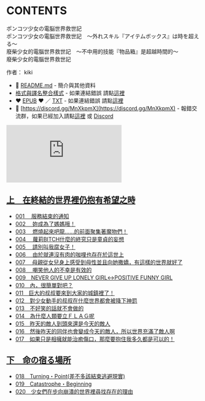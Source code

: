 # CONTENTS

ポンコツ少女の電脳世界救世記  
ポンコツ少女の電脳世界救世記　～外れスキル『アイテムボックス』は時を超える～  
廢柴少女的電腦世界救世記　～不中用的技能『物品箱』是超越時間的～  
廢柴少女的電腦世界救世記  

作者： kiki  



- :closed_book: [README.md](README.md) - 簡介與其他資料
- [格式與譯名整合樣式](https://github.com/bluelovers/node-novel/blob/master/lib/locales/%E3%83%9D%E3%83%B3%E3%82%B3%E3%83%84%E5%B0%91%E5%A5%B3%E3%81%AE%E9%9B%BB%E8%84%B3%E4%B8%96%E7%95%8C%E6%95%91%E4%B8%96%E8%A8%98.ts) - 如果連結錯誤 請點[這裡](https://github.com/bluelovers/node-novel/blob/master/lib/locales/)
-  :heart: [EPUB](https://gitlab.com/demonovel/epub-txt/blob/master/girl/%E5%BB%A2%E6%9F%B4%E5%B0%91%E5%A5%B3%E7%9A%84%E9%9B%BB%E8%85%A6%E4%B8%96%E7%95%8C%E6%95%91%E4%B8%96%E8%A8%98%E3%80%80%EF%BD%9E%E4%B8%8D%E4%B8%AD%E7%94%A8%E7%9A%84%E6%8A%80%E8%83%BD%E3%80%8E%E7%89%A9%E5%93%81%E7%AE%B1%E3%80%8F%E6%98%AF%E8%B6%85%E8%B6%8A%E6%99%82%E9%96%93%E7%9A%84%EF%BD%9E.epub) :heart:  ／ [TXT](https://gitlab.com/demonovel/epub-txt/blob/master/girl/out/%E5%BB%A2%E6%9F%B4%E5%B0%91%E5%A5%B3%E7%9A%84%E9%9B%BB%E8%85%A6%E4%B8%96%E7%95%8C%E6%95%91%E4%B8%96%E8%A8%98%E3%80%80%EF%BD%9E%E4%B8%8D%E4%B8%AD%E7%94%A8%E7%9A%84%E6%8A%80%E8%83%BD.out.txt) - 如果連結錯誤 請點[這裡](https://gitlab.com/demonovel/epub-txt/blob/master/girl/)
- :mega: [https://discord.gg/MnXkpmX](https://discord.gg/MnXkpmX) - 報錯交流群，如果已經加入請點[這裡](https://discordapp.com/channels/467794087769014273/467794088285175809) 或 [Discord](https://discordapp.com/channels/@me)


![導航目錄](https://chart.apis.google.com/chart?cht=qr&chs=150x150&chl=https://gitlab.com/novel-group/txt-source/blob/master/girl/ポンコツ少女の電脳世界救世記/導航目錄.md "導航目錄")




## [上　在終結的世界裡仍抱有希望之時](00000_%E4%B8%8A%E3%80%80%E5%9C%A8%E7%B5%82%E7%B5%90%E7%9A%84%E4%B8%96%E7%95%8C%E8%A3%A1%E4%BB%8D%E6%8A%B1%E6%9C%89%E5%B8%8C%E6%9C%9B%E4%B9%8B%E6%99%82)

- [001 　服務結束的通知](00000_%E4%B8%8A%E3%80%80%E5%9C%A8%E7%B5%82%E7%B5%90%E7%9A%84%E4%B8%96%E7%95%8C%E8%A3%A1%E4%BB%8D%E6%8A%B1%E6%9C%89%E5%B8%8C%E6%9C%9B%E4%B9%8B%E6%99%82/00010_001%20%E3%80%80%E6%9C%8D%E5%8B%99%E7%B5%90%E6%9D%9F%E7%9A%84%E9%80%9A%E7%9F%A5.txt)
- [002 　妳成為了媽媽哦！](00000_%E4%B8%8A%E3%80%80%E5%9C%A8%E7%B5%82%E7%B5%90%E7%9A%84%E4%B8%96%E7%95%8C%E8%A3%A1%E4%BB%8D%E6%8A%B1%E6%9C%89%E5%B8%8C%E6%9C%9B%E4%B9%8B%E6%99%82/00020_002%20%E3%80%80%E5%A6%B3%E6%88%90%E7%82%BA%E4%BA%86%E5%AA%BD%E5%AA%BD%E5%93%A6%EF%BC%81.txt)
- [003 　燃燒起來吧龍……的前面聚集著魔物們！](00000_%E4%B8%8A%E3%80%80%E5%9C%A8%E7%B5%82%E7%B5%90%E7%9A%84%E4%B8%96%E7%95%8C%E8%A3%A1%E4%BB%8D%E6%8A%B1%E6%9C%89%E5%B8%8C%E6%9C%9B%E4%B9%8B%E6%99%82/00030_003%20%E3%80%80%E7%87%83%E7%87%92%E8%B5%B7%E4%BE%86%E5%90%A7%E9%BE%8D%E2%80%A6%E2%80%A6%E7%9A%84%E5%89%8D%E9%9D%A2%E8%81%9A%E9%9B%86%E8%91%97%E9%AD%94%E7%89%A9%E5%80%91%EF%BC%81.txt)
- [004 　蘿莉BITCH什麼的終究只是童貞的妄想](00000_%E4%B8%8A%E3%80%80%E5%9C%A8%E7%B5%82%E7%B5%90%E7%9A%84%E4%B8%96%E7%95%8C%E8%A3%A1%E4%BB%8D%E6%8A%B1%E6%9C%89%E5%B8%8C%E6%9C%9B%E4%B9%8B%E6%99%82/00040_004%20%E3%80%80%E8%98%BF%E8%8E%89BITCH%E4%BB%80%E9%BA%BC%E7%9A%84%E7%B5%82%E7%A9%B6%E5%8F%AA%E6%98%AF%E7%AB%A5%E8%B2%9E%E7%9A%84%E5%A6%84%E6%83%B3.txt)
- [005 　請別叫我腐女子！](00000_%E4%B8%8A%E3%80%80%E5%9C%A8%E7%B5%82%E7%B5%90%E7%9A%84%E4%B8%96%E7%95%8C%E8%A3%A1%E4%BB%8D%E6%8A%B1%E6%9C%89%E5%B8%8C%E6%9C%9B%E4%B9%8B%E6%99%82/00050_005%20%E3%80%80%E8%AB%8B%E5%88%A5%E5%8F%AB%E6%88%91%E8%85%90%E5%A5%B3%E5%AD%90%EF%BC%81.txt)
- [006 　由於就連沒有肉的咖哩也存在於這世上](00000_%E4%B8%8A%E3%80%80%E5%9C%A8%E7%B5%82%E7%B5%90%E7%9A%84%E4%B8%96%E7%95%8C%E8%A3%A1%E4%BB%8D%E6%8A%B1%E6%9C%89%E5%B8%8C%E6%9C%9B%E4%B9%8B%E6%99%82/00060_006%20%E3%80%80%E7%94%B1%E6%96%BC%E5%B0%B1%E9%80%A3%E6%B2%92%E6%9C%89%E8%82%89%E7%9A%84%E5%92%96%E5%93%A9%E4%B9%9F%E5%AD%98%E5%9C%A8%E6%96%BC%E9%80%99%E4%B8%96%E4%B8%8A.txt)
- [007 　母親從女兒身上感受到母性並且向她撒嬌，有這樣的世界就好了](00000_%E4%B8%8A%E3%80%80%E5%9C%A8%E7%B5%82%E7%B5%90%E7%9A%84%E4%B8%96%E7%95%8C%E8%A3%A1%E4%BB%8D%E6%8A%B1%E6%9C%89%E5%B8%8C%E6%9C%9B%E4%B9%8B%E6%99%82/00070_007%20%E3%80%80%E6%AF%8D%E8%A6%AA%E5%BE%9E%E5%A5%B3%E5%85%92%E8%BA%AB%E4%B8%8A%E6%84%9F%E5%8F%97%E5%88%B0%E6%AF%8D%E6%80%A7%E4%B8%A6%E4%B8%94%E5%90%91%E5%A5%B9%E6%92%92%E5%AC%8C%EF%BC%8C%E6%9C%89%E9%80%99%E6%A8%A3%E7%9A%84%E4%B8%96%E7%95%8C%E5%B0%B1%E5%A5%BD%E4%BA%86.txt)
- [008 　嘲笑他人的不幸是有效的](00000_%E4%B8%8A%E3%80%80%E5%9C%A8%E7%B5%82%E7%B5%90%E7%9A%84%E4%B8%96%E7%95%8C%E8%A3%A1%E4%BB%8D%E6%8A%B1%E6%9C%89%E5%B8%8C%E6%9C%9B%E4%B9%8B%E6%99%82/00080_008%20%E3%80%80%E5%98%B2%E7%AC%91%E4%BB%96%E4%BA%BA%E7%9A%84%E4%B8%8D%E5%B9%B8%E6%98%AF%E6%9C%89%E6%95%88%E7%9A%84.txt)
- [009　NEVER GIVE UP LONELY GIRL↔POSITIVE FUNNY GIRL](00000_%E4%B8%8A%E3%80%80%E5%9C%A8%E7%B5%82%E7%B5%90%E7%9A%84%E4%B8%96%E7%95%8C%E8%A3%A1%E4%BB%8D%E6%8A%B1%E6%9C%89%E5%B8%8C%E6%9C%9B%E4%B9%8B%E6%99%82/00090_009%E3%80%80NEVER%20GIVE%20UP%20LONELY%20GIRL%E2%86%94POSITIVE%20FUNNY%20GIRL.txt)
- [010　內，很簡單對吧？](00000_%E4%B8%8A%E3%80%80%E5%9C%A8%E7%B5%82%E7%B5%90%E7%9A%84%E4%B8%96%E7%95%8C%E8%A3%A1%E4%BB%8D%E6%8A%B1%E6%9C%89%E5%B8%8C%E6%9C%9B%E4%B9%8B%E6%99%82/00100_010%E3%80%80%E5%85%A7%EF%BC%8C%E5%BE%88%E7%B0%A1%E5%96%AE%E5%B0%8D%E5%90%A7%EF%BC%9F.txt)
- [011　巨大的叔叔要來到大家的城鎮裡了！](00000_%E4%B8%8A%E3%80%80%E5%9C%A8%E7%B5%82%E7%B5%90%E7%9A%84%E4%B8%96%E7%95%8C%E8%A3%A1%E4%BB%8D%E6%8A%B1%E6%9C%89%E5%B8%8C%E6%9C%9B%E4%B9%8B%E6%99%82/00110_011%E3%80%80%E5%B7%A8%E5%A4%A7%E7%9A%84%E5%8F%94%E5%8F%94%E8%A6%81%E4%BE%86%E5%88%B0%E5%A4%A7%E5%AE%B6%E7%9A%84%E5%9F%8E%E9%8E%AE%E8%A3%A1%E4%BA%86%EF%BC%81.txt)
- [012　對少女動手的叔叔在什麼世界都會被降下神罰](00000_%E4%B8%8A%E3%80%80%E5%9C%A8%E7%B5%82%E7%B5%90%E7%9A%84%E4%B8%96%E7%95%8C%E8%A3%A1%E4%BB%8D%E6%8A%B1%E6%9C%89%E5%B8%8C%E6%9C%9B%E4%B9%8B%E6%99%82/00120_012%E3%80%80%E5%B0%8D%E5%B0%91%E5%A5%B3%E5%8B%95%E6%89%8B%E7%9A%84%E5%8F%94%E5%8F%94%E5%9C%A8%E4%BB%80%E9%BA%BC%E4%B8%96%E7%95%8C%E9%83%BD%E6%9C%83%E8%A2%AB%E9%99%8D%E4%B8%8B%E7%A5%9E%E7%BD%B0.txt)
- [013　不好笑的話就不會做的](00000_%E4%B8%8A%E3%80%80%E5%9C%A8%E7%B5%82%E7%B5%90%E7%9A%84%E4%B8%96%E7%95%8C%E8%A3%A1%E4%BB%8D%E6%8A%B1%E6%9C%89%E5%B8%8C%E6%9C%9B%E4%B9%8B%E6%99%82/00130_013%E3%80%80%E4%B8%8D%E5%A5%BD%E7%AC%91%E7%9A%84%E8%A9%B1%E5%B0%B1%E4%B8%8D%E6%9C%83%E5%81%9A%E7%9A%84.txt)
- [014　為什麼人類要立ＦＬＡＧ呢](00000_%E4%B8%8A%E3%80%80%E5%9C%A8%E7%B5%82%E7%B5%90%E7%9A%84%E4%B8%96%E7%95%8C%E8%A3%A1%E4%BB%8D%E6%8A%B1%E6%9C%89%E5%B8%8C%E6%9C%9B%E4%B9%8B%E6%99%82/00140_014%E3%80%80%E7%82%BA%E4%BB%80%E9%BA%BC%E4%BA%BA%E9%A1%9E%E8%A6%81%E7%AB%8B%EF%BC%A6%EF%BC%AC%EF%BC%A1%EF%BC%A7%E5%91%A2.txt)
- [015　昨天的敵人到頭來還是今天的敵人](00000_%E4%B8%8A%E3%80%80%E5%9C%A8%E7%B5%82%E7%B5%90%E7%9A%84%E4%B8%96%E7%95%8C%E8%A3%A1%E4%BB%8D%E6%8A%B1%E6%9C%89%E5%B8%8C%E6%9C%9B%E4%B9%8B%E6%99%82/00150_015%E3%80%80%E6%98%A8%E5%A4%A9%E7%9A%84%E6%95%B5%E4%BA%BA%E5%88%B0%E9%A0%AD%E4%BE%86%E9%82%84%E6%98%AF%E4%BB%8A%E5%A4%A9%E7%9A%84%E6%95%B5%E4%BA%BA.txt)
- [016　然後昨天的同伴也會變成今天的敵人，所以世界充滿了敵人啊](00000_%E4%B8%8A%E3%80%80%E5%9C%A8%E7%B5%82%E7%B5%90%E7%9A%84%E4%B8%96%E7%95%8C%E8%A3%A1%E4%BB%8D%E6%8A%B1%E6%9C%89%E5%B8%8C%E6%9C%9B%E4%B9%8B%E6%99%82/00160_016%E3%80%80%E7%84%B6%E5%BE%8C%E6%98%A8%E5%A4%A9%E7%9A%84%E5%90%8C%E4%BC%B4%E4%B9%9F%E6%9C%83%E8%AE%8A%E6%88%90%E4%BB%8A%E5%A4%A9%E7%9A%84%E6%95%B5%E4%BA%BA%EF%BC%8C%E6%89%80%E4%BB%A5%E4%B8%96%E7%95%8C%E5%85%85%E6%BB%BF%E4%BA%86%E6%95%B5%E4%BA%BA%E5%95%8A.txt)
- [017　如果只是相擁就能治癒傷口，那麼要抱住我多久都是可以的！](00000_%E4%B8%8A%E3%80%80%E5%9C%A8%E7%B5%82%E7%B5%90%E7%9A%84%E4%B8%96%E7%95%8C%E8%A3%A1%E4%BB%8D%E6%8A%B1%E6%9C%89%E5%B8%8C%E6%9C%9B%E4%B9%8B%E6%99%82/00170_017%E3%80%80%E5%A6%82%E6%9E%9C%E5%8F%AA%E6%98%AF%E7%9B%B8%E6%93%81%E5%B0%B1%E8%83%BD%E6%B2%BB%E7%99%92%E5%82%B7%E5%8F%A3%EF%BC%8C%E9%82%A3%E9%BA%BC%E8%A6%81%E6%8A%B1%E4%BD%8F%E6%88%91%E5%A4%9A%E4%B9%85%E9%83%BD%E6%98%AF%E5%8F%AF%E4%BB%A5%E7%9A%84%EF%BC%81.txt)


## [下　命の宿る場所](00010_%E4%B8%8B%E3%80%80%E5%91%BD%E3%81%AE%E5%AE%BF%E3%82%8B%E5%A0%B4%E6%89%80)

- [018　Turning・Point(差不多該結束逃避現實)](00010_%E4%B8%8B%E3%80%80%E5%91%BD%E3%81%AE%E5%AE%BF%E3%82%8B%E5%A0%B4%E6%89%80/00190_018%E3%80%80Turning%E3%83%BBPoint(%E5%B7%AE%E4%B8%8D%E5%A4%9A%E8%A9%B2%E7%B5%90%E6%9D%9F%E9%80%83%E9%81%BF%E7%8F%BE%E5%AF%A6).txt)
- [019　Catastrophe・Beginning](00010_%E4%B8%8B%E3%80%80%E5%91%BD%E3%81%AE%E5%AE%BF%E3%82%8B%E5%A0%B4%E6%89%80/00200_019%E3%80%80Catastrophe%E3%83%BBBeginning.txt)
- [020　少女們在步向崩潰的世界裡尋找存在的理由](00010_%E4%B8%8B%E3%80%80%E5%91%BD%E3%81%AE%E5%AE%BF%E3%82%8B%E5%A0%B4%E6%89%80/00210_020%E3%80%80%E5%B0%91%E5%A5%B3%E5%80%91%E5%9C%A8%E6%AD%A5%E5%90%91%E5%B4%A9%E6%BD%B0%E7%9A%84%E4%B8%96%E7%95%8C%E8%A3%A1%E5%B0%8B%E6%89%BE%E5%AD%98%E5%9C%A8%E7%9A%84%E7%90%86%E7%94%B1.txt)

